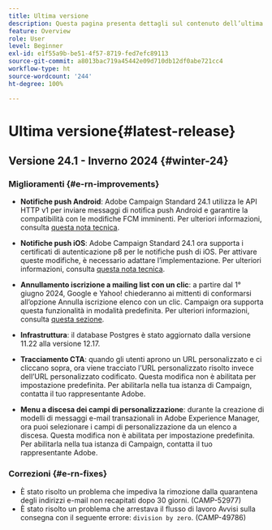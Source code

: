 ```yaml
---
title: Ultima versione
description: Questa pagina presenta dettagli sul contenuto dell’ultima versione Campaign Standard
feature: Overview
role: User
level: Beginner
exl-id: e1f55a9b-be51-4f57-8719-fed7efc89113
source-git-commit: a8013bac719a45442e09d710db12df0abe721cc4
workflow-type: ht
source-wordcount: '244'
ht-degree: 100%

---
```



# Ultima versione{#latest-release}

<!--
![Control Panel](assets/do-not-localize/cp-icon.png) **New Control Panel release**. [Learn more](https://experienceleague.adobe.com/docs/control-panel/using/release-notes.html){target="_blank"}.-->

## Versione 24.1 - Inverno 2024 {#winter-24}

### Miglioramenti {#e-rn-improvements}

* **Notifiche push Android**: Adobe Campaign Standard 24.1 utilizza le API HTTP v1 per inviare messaggi di notifica push Android e garantire la compatibilità con le modifiche FCM imminenti. Per ulteriori informazioni, consulta [questa nota tecnica](../../administration/using/push-technote.md).

* **Notifiche push iOS**: Adobe Campaign Standard 24.1 ora supporta i certificati di autenticazione p8 per le notifiche push di iOS. Per attivare queste modifiche, è necessario adattare l’implementazione. Per ulteriori informazioni, consulta [questa nota tecnica](../../administration/using/push-technote.md).

* **Annullamento iscrizione a mailing list con un clic**: a partire dal 1° giugno 2024, Google e Yahoo! chiederanno ai mittenti di conformarsi all’opzione Annulla iscrizione elenco con un clic. Campaign ora supporta questa funzionalità in modalità predefinita. Per ulteriori informazioni, consulta [questa sezione](../../administration/using/configuring-email-channel.md#list-of-email-smtp-parameters).

* **Infrastruttura**: il database Postgres è stato aggiornato dalla versione 11.22 alla versione 12.17.

* **Tracciamento CTA**: quando gli utenti aprono un URL personalizzato e ci cliccano sopra, ora viene tracciato l’URL personalizzato risolto invece dell’URL personalizzato codificato. Questa modifica non è abilitata per impostazione predefinita. Per abilitarla nella tua istanza di Campaign, contatta il tuo rappresentante Adobe.

* **Menu a discesa dei campi di personalizzazione**: durante la creazione di modelli di messaggi e-mail transazionali in Adobe Experience Manager, ora puoi selezionare i campi di personalizzazione da un elenco a discesa. Questa modifica non è abilitata per impostazione predefinita. Per abilitarla nella tua istanza di Campaign, contatta il tuo rappresentante Adobe.

### Correzioni {#e-rn-fixes}

* È stato risolto un problema che impediva la rimozione dalla quarantena degli indirizzi e-mail non recapitati dopo 30 giorni. (CAMP-52977)
* È stato risolto un problema che arrestava il flusso di lavoro Avvisi sulla consegna con il seguente errore: `division by zero`. (CAMP-49786)

